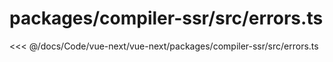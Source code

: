 # packages/compiler-ssr/src/errors.ts

<<< @/docs/Code/vue-next/vue-next/packages/compiler-ssr/src/errors.ts
